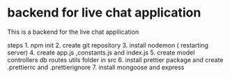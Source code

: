   # backend for live chat application 
   This is a backend for the live chat appilication 

  steps
    1. npm init
    2. create git repository
    3. install nodemon ( restarting server)
    4. create app.js ,constants.js and index.js
    5. create model controllers db routes utils folder in src 
    6. install prettier package and create .prettierrc and .prettierignore
    7. install mongoose and express
    